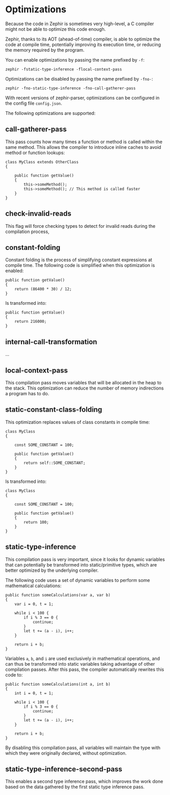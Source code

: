 # Optimizations

Because the code in Zephir is sometimes very high-level, a C compiler might not be able to optimize this code enough.

Zephir, thanks to its AOT (ahead-of-time) compiler, is able to optimize the code at compile time, potentially improving its execution time, or reducing the memory required by the program.

You can enable optimizations by passing the name prefixed by `-f`:

    zephir -fstatic-type-inference -flocal-context-pass
    

Optimizations can be disabled by passing the name prefixed by `-fno-`:

    zephir -fno-static-type-inference -fno-call-gatherer-pass
    

With recent versions of zephir-parser, optimizations can be configured in the config file `config.json`.

The following optimizations are supported:

<a name='call-gatherer-pass'></a>

## call-gatherer-pass

This pass counts how many times a function or method is called within the same method. This allows the compiler to introduce inline caches to avoid method or function lookups:

    class MyClass extends OtherClass
    {
    
        public function getValue()
        {
            this->someMethod();
            this->someMethod(); // This method is called faster
        }
    }
    

<a name='check-invalid-reads'></a>

## check-invalid-reads

This flag will force checking types to detect for invalid reads during the compilation process,

<a name='constant-folding'></a>

## constant-folding

Constant folding is the process of simplifying constant expressions at compile time. The following code is simplified when this optimization is enabled:

    public function getValue()
    {
        return (86400 * 30) / 12;
    }
    

Is transformed into:

    public function getValue()
    {
        return 216000;
    }
    

<a name='internal-call-transformation'></a>

## internal-call-transformation

...

<a name='local-context-pass'></a>

## local-context-pass

This compilation pass moves variables that will be allocated in the heap to the stack. This optimization can reduce the number of memory indirections a program has to do.

<a name='static-constant-class-folding'></a>

## static-constant-class-folding

This optimization replaces values of class constants in compile time:

    class MyClass
    {
    
        const SOME_CONSTANT = 100;
    
        public function getValue()
        {
            return self::SOME_CONSTANT;
        }
    }
    

Is transformed into:

    class MyClass
    {
    
        const SOME_CONSTANT = 100;
    
        public function getValue()
        {
            return 100;
        }
    }
    

<a name='static-type-inference'></a>

## static-type-inference

This compilation pass is very important, since it looks for dynamic variables that can potentially be transformed into static/primitive types, which are better optimized by the underlying compiler.

The following code uses a set of dynamic variables to perform some mathematical calculations:

    public function someCalculations(var a, var b)
    {
        var i = 0, t = 1;
    
        while i < 100 {
            if i % 3 == 0 {
                continue;
            }
            let t += (a - i), i++;
        }
    
        return i + b;
    }
    

Variables `a`, `b`, and `i` are used exclusively in mathematical operations, and can thus be transformed into static variables taking advantage of other compilation passes. After this pass, the compiler automatically rewrites this code to:

    public function someCalculations(int a, int b)
    {
        int i = 0, t = 1;
    
        while i < 100 {
            if i % 3 == 0 {
                continue;
            }
            let t += (a - i), i++;
        }
    
        return i + b;
    }
    

By disabling this compilation pass, all variables will maintain the type with which they were originally declared, without optimization.

<a name='static-type-inference-second-pass'></a>

## static-type-inference-second-pass

This enables a second type inference pass, which improves the work done based on the data gathered by the first static type inference pass.